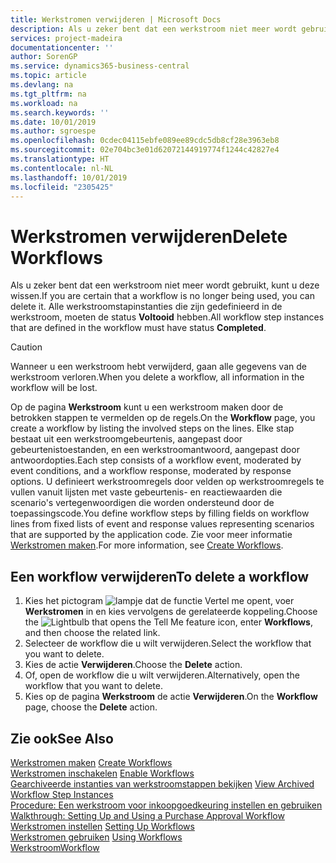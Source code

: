 ```yaml
---
title: Werkstromen verwijderen | Microsoft Docs
description: Als u zeker bent dat een werkstroom niet meer wordt gebruikt, kunt u deze wissen. Alle werkstroomstapinstanties die zijn gedefinieerd in de werkstroom, moeten de status **Voltooid** hebben.
services: project-madeira
documentationcenter: ''
author: SorenGP
ms.service: dynamics365-business-central
ms.topic: article
ms.devlang: na
ms.tgt_pltfrm: na
ms.workload: na
ms.search.keywords: ''
ms.date: 10/01/2019
ms.author: sgroespe
ms.openlocfilehash: 0cdec04115ebfe089ee89cdc5db8cf28e3963eb8
ms.sourcegitcommit: 02e704bc3e01d62072144919774f1244c42827e4
ms.translationtype: HT
ms.contentlocale: nl-NL
ms.lasthandoff: 10/01/2019
ms.locfileid: "2305425"
---
```

# <a name="delete-workflows"></a><span data-ttu-id="f6f34-104">Werkstromen verwijderen</span><span class="sxs-lookup"><span data-stu-id="f6f34-104">Delete Workflows</span></span>
<span data-ttu-id="f6f34-105">Als u zeker bent dat een werkstroom niet meer wordt gebruikt, kunt u deze wissen.</span><span class="sxs-lookup"><span data-stu-id="f6f34-105">If you are certain that a workflow is no longer being used, you can delete it.</span></span> <span data-ttu-id="f6f34-106">Alle werkstroomstapinstanties die zijn gedefinieerd in de werkstroom, moeten de status **Voltooid** hebben.</span><span class="sxs-lookup"><span data-stu-id="f6f34-106">All workflow step instances that are defined in the workflow must have status **Completed**.</span></span>  

> [!CAUTION]  
>  <span data-ttu-id="f6f34-107">Wanneer u een werkstroom hebt verwijderd, gaan alle gegevens van de werkstroom verloren.</span><span class="sxs-lookup"><span data-stu-id="f6f34-107">When you delete a workflow, all information in the workflow will be lost.</span></span>  

 <span data-ttu-id="f6f34-108">Op de pagina **Werkstroom** kunt u een werkstroom maken door de betrokken stappen te vermelden op de regels.</span><span class="sxs-lookup"><span data-stu-id="f6f34-108">On the **Workflow** page, you create a workflow by listing the involved steps on the lines.</span></span> <span data-ttu-id="f6f34-109">Elke stap bestaat uit een werkstroomgebeurtenis, aangepast door gebeurtenistoestanden, en een werkstroomantwoord, aangepast door antwoordopties.</span><span class="sxs-lookup"><span data-stu-id="f6f34-109">Each step consists of a workflow event, moderated by event conditions, and a workflow response, moderated by response options.</span></span> <span data-ttu-id="f6f34-110">U definieert werkstroomregels door velden op werkstroomregels te vullen vanuit lijsten met vaste gebeurtenis- en reactiewaarden die scenario's vertegenwoordigen die worden ondersteund door de toepassingscode.</span><span class="sxs-lookup"><span data-stu-id="f6f34-110">You define workflow steps by filling fields on workflow lines from fixed lists of event and response values representing scenarios that are supported by the application code.</span></span> <span data-ttu-id="f6f34-111">Zie voor meer informatie [Werkstromen maken](across-how-to-create-workflows.md).</span><span class="sxs-lookup"><span data-stu-id="f6f34-111">For more information, see [Create Workflows](across-how-to-create-workflows.md).</span></span>  

## <a name="to-delete-a-workflow"></a><span data-ttu-id="f6f34-112">Een workflow verwijderen</span><span class="sxs-lookup"><span data-stu-id="f6f34-112">To delete a workflow</span></span>  
1.  <span data-ttu-id="f6f34-113">Kies het pictogram ![lampje dat de functie Vertel me opent](media/ui-search/search_small.png "Vertel me wat u wilt doen"), voer **Werkstromen** in en kies vervolgens de gerelateerde koppeling.</span><span class="sxs-lookup"><span data-stu-id="f6f34-113">Choose the ![Lightbulb that opens the Tell Me feature](media/ui-search/search_small.png "Tell me what you want to do") icon, enter **Workflows**, and then choose the related link.</span></span>  
2.  <span data-ttu-id="f6f34-114">Selecteer de workflow die u wilt verwijderen.</span><span class="sxs-lookup"><span data-stu-id="f6f34-114">Select the workflow that you want to delete.</span></span>  
3.  <span data-ttu-id="f6f34-115">Kies de actie **Verwijderen**.</span><span class="sxs-lookup"><span data-stu-id="f6f34-115">Choose the **Delete** action.</span></span>  
4.  <span data-ttu-id="f6f34-116">Of, open de workflow die u wilt verwijderen.</span><span class="sxs-lookup"><span data-stu-id="f6f34-116">Alternatively, open the workflow that you want to delete.</span></span>  
5.  <span data-ttu-id="f6f34-117">Kies op de pagina **Werkstroom** de actie **Verwijderen**.</span><span class="sxs-lookup"><span data-stu-id="f6f34-117">On the **Workflow** page, choose the **Delete** action.</span></span>  

## <a name="see-also"></a><span data-ttu-id="f6f34-118">Zie ook</span><span class="sxs-lookup"><span data-stu-id="f6f34-118">See Also</span></span>  
 <span data-ttu-id="f6f34-119">[Werkstromen maken](across-how-to-create-workflows.md) </span><span class="sxs-lookup"><span data-stu-id="f6f34-119">[Create Workflows](across-how-to-create-workflows.md) </span></span>  
 <span data-ttu-id="f6f34-120">[Werkstromen inschakelen](across-how-to-enable-workflows.md) </span><span class="sxs-lookup"><span data-stu-id="f6f34-120">[Enable Workflows](across-how-to-enable-workflows.md) </span></span>  
 <span data-ttu-id="f6f34-121">[Gearchiveerde instanties van werkstroomstappen bekijken](across-how-to-view-archived-workflow-step-instances.md) </span><span class="sxs-lookup"><span data-stu-id="f6f34-121">[View Archived Workflow Step Instances](across-how-to-view-archived-workflow-step-instances.md) </span></span>  
 <span data-ttu-id="f6f34-122">[Procedure: Een werkstroom voor inkoopgoedkeuring instellen en gebruiken](walkthrough-setting-up-and-using-a-purchase-approval-workflow.md) </span><span class="sxs-lookup"><span data-stu-id="f6f34-122">[Walkthrough: Setting Up and Using a Purchase Approval Workflow](walkthrough-setting-up-and-using-a-purchase-approval-workflow.md) </span></span>  
 <span data-ttu-id="f6f34-123">[Werkstromen instellen](across-set-up-workflows.md) </span><span class="sxs-lookup"><span data-stu-id="f6f34-123">[Setting Up Workflows](across-set-up-workflows.md) </span></span>  
 <span data-ttu-id="f6f34-124">[Werkstromen gebruiken](across-use-workflows.md) </span><span class="sxs-lookup"><span data-stu-id="f6f34-124">[Using Workflows](across-use-workflows.md) </span></span>  
 [<span data-ttu-id="f6f34-125">Werkstroom</span><span class="sxs-lookup"><span data-stu-id="f6f34-125">Workflow</span></span>](across-workflow.md)   
